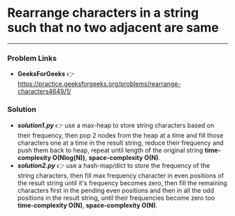 # Rearrange characters in a string such that no two adjacent are same

---

### Problem Links
- **__GeeksForGeeks__** :point_right: https://practice.geeksforgeeks.org/problems/rearrange-characters4649/1/

### Solution
- **_solution1.py_** :point_right: use a max-heap to store string characters based on their frequency, then pop 2 nodes from the heap at a time and fill those characters one at a time in the result string, reduce their frequency and push them back to heap, repeat until length of the original string **time-complexity O(Nlog(N))**, **space-complexity O(N)**.
- **_solution2.py_** :point_right: use a hash-map/dict to store the frequency of the string characters, then fill max frequency character in even positions of the result string until it's frequency becomes zero, then fill the remaining characters first in the pending even positions and then in all the odd positions in the result string, until their frequencies become zero too **time-complexity O(N)**, **space-complexity O(N)**.
